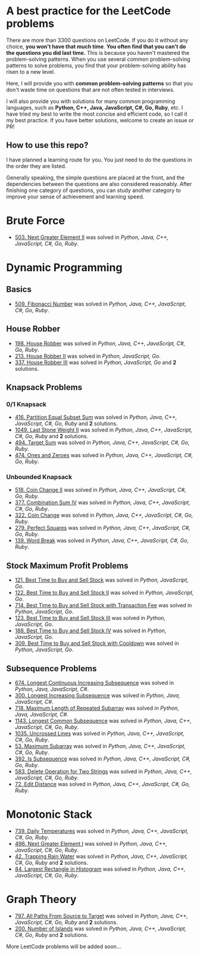 # A best practice for the LeetCode problems
There are more than 3300 questions on LeetCode. If you do it without any choice, **you won't have that much time**.
**You often find that you can't do the questions you did last time.** This is because you haven't mastered the problem-solving patterns.
When you use several common problem-solving patterns to solve problems, you find that your problem-solving ability has risen to a new level.

Here, I will provide you with **common problem-solving patterns** so that you don't waste time on questions that are not often tested in interviews.

I will also provide you with solutions for many common programming languages, such as **Python, C++, Java, JavaScript, C#, Go, Ruby**, etc.
I have tried my best to write the most concise and efficient code, so I call it my best practice. If you have better solutions, welcome to create an issue or PR!

## How to use this repo?
I have planned a learning route for you. You just need to do the questions in the order they are listed.

Generally speaking, the simple questions are placed at the front, and the dependencies between the questions are also considered reasonably.
After finishing one category of questions, you can study another category to improve your sense of achievement and learning speed.

# Brute Force
- [503. Next Greater Element II](problems/0503-next-greater-element-ii.md) was solved in _Python, Java, C++, JavaScript, C#, Go, Ruby_.

# Dynamic Programming
## Basics
- [509. Fibonacci Number](problems/0509-fibonacci-number.md) was solved in _Python, Java, C++, JavaScript, C#, Go, Ruby_.

## House Robber
- [198. House Robber](problems/0198-house-robber.md) was solved in _Python, Java, C++, JavaScript, C#, Go, Ruby_.
- [213. House Robber II](problems/0213-house-robber-ii.md) was solved in _Python, JavaScript, Go_.
- [337. House Robber III](problems/0337-house-robber-iii.md) was solved in _Python, JavaScript, Go_ and **2** solutions.

## Knapsack Problems
### 0/1 Knapsack
- [416. Partition Equal Subset Sum](problems/0416-partition-equal-subset-sum.md) was solved in _Python, Java, C++, JavaScript, C#, Go, Ruby_ and **2** solutions.
- [1049. Last Stone Weight II](problems/1049-last-stone-weight-ii.md) was solved in _Python, Java, C++, JavaScript, C#, Go, Ruby_ and **2** solutions.
- [494. Target Sum](problems/0494-target-sum.md) was solved in _Python, Java, C++, JavaScript, C#, Go, Ruby_.
- [474. Ones and Zeroes](problems/0474-ones-and-zeroes.md) was solved in _Python, Java, C++, JavaScript, C#, Go, Ruby_.

### Unbounded Knapsack
- [518. Coin Change II](problems/0518-coin-change-ii.md) was solved in _Python, Java, C++, JavaScript, C#, Go, Ruby_.
- [377. Combination Sum IV](problems/0377-combination-sum-iv.md) was solved in _Python, Java, C++, JavaScript, C#, Go, Ruby_.
- [322. Coin Change](problems/0322-coin-change.md) was solved in _Python, Java, C++, JavaScript, C#, Go, Ruby_.
- [279. Perfect Squares](problems/0279-perfect-squares.md) was solved in _Python, Java, C++, JavaScript, C#, Go, Ruby_.
- [139. Word Break](problems/0139-word-break.md) was solved in _Python, Java, C++, JavaScript, C#, Go, Ruby_.

## Stock Maximum Profit Problems
- [121. Best Time to Buy and Sell Stock](problems/0121-best-time-to-buy-and-sell-stock.md) was solved in _Python, JavaScript, Go_.
- [122. Best Time to Buy and Sell Stock II](problems/0122-best-time-to-buy-and-sell-stock-ii.md) was solved in _Python, JavaScript, Go_.
- [714. Best Time to Buy and Sell Stock with Transaction Fee](problems/0714-best-time-to-buy-and-sell-stock-with-transaction-fee.md) was solved in _Python, JavaScript, Go_.
- [123. Best Time to Buy and Sell Stock III](problems/0123-best-time-to-buy-and-sell-stock-iii.md) was solved in _Python, JavaScript, Go_.
- [188. Best Time to Buy and Sell Stock IV](problems/0188-best-time-to-buy-and-sell-stock-iv.md) was solved in _Python, JavaScript, Go_.
- [309. Best Time to Buy and Sell Stock with Cooldown](problems/0309-best-time-to-buy-and-sell-stock-with-cooldown.md) was solved in _Python, JavaScript, Go_.

## Subsequence Problems
- [674. Longest Continuous Increasing Subsequence](problems/0674-longest-continuous-increasing-subsequence.md) was solved in _Python, Java, JavaScript, C#_.
- [300. Longest Increasing Subsequence](problems/0300-longest-increasing-subsequence.md) was solved in _Python, Java, JavaScript, C#_.
- [718. Maximum Length of Repeated Subarray](problems/0718-maximum-length-of-repeated-subarray.md) was solved in _Python, Java, JavaScript, C#_.
- [1143. Longest Common Subsequence](problems/1143-longest-common-subsequence.md) was solved in _Python, Java, C++, JavaScript, C#, Go, Ruby_.
- [1035. Uncrossed Lines](problems/1035-uncrossed-lines.md) was solved in _Python, Java, C++, JavaScript, C#, Go, Ruby_.
- [53. Maximum Subarray](problems/0053-maximum-subarray.md) was solved in _Python, Java, C++, JavaScript, C#, Go, Ruby_.
- [392. Is Subsequence](problems/0392-is-subsequence.md) was solved in _Python, Java, C++, JavaScript, C#, Go, Ruby_.
- [583. Delete Operation for Two Strings](problems/0583-delete-operation-for-two-strings.md) was solved in _Python, Java, C++, JavaScript, C#, Go, Ruby_.
- [72. Edit Distance](problems/0072-edit-distance.md) was solved in _Python, Java, C++, JavaScript, C#, Go, Ruby_.

# Monotonic Stack
- [739. Daily Temperatures](problems/0739-daily-temperatures.md) was solved in _Python, Java, C++, JavaScript, C#, Go, Ruby_.
- [496. Next Greater Element I](problems/0496-next-greater-element-i.md) was solved in _Python, Java, C++, JavaScript, C#, Go, Ruby_.
- [42. Trapping Rain Water](problems/0042-trapping-rain-water.md) was solved in _Python, Java, C++, JavaScript, C#, Go, Ruby_ and **2** solutions.
- [84. Largest Rectangle in Histogram](problems/0084-largest-rectangle-in-histogram.md) was solved in _Python, Java, C++, JavaScript, C#, Go, Ruby_.

# Graph Theory
- [797. All Paths From Source to Target](problems/0797-all-paths-from-source-to-target.md) was solved in _Python, Java, C++, JavaScript, C#, Go, Ruby_ and **2** solutions.
- [200. Number of Islands](problems/0200-number-of-islands.md) was solved in _Python, Java, C++, JavaScript, C#, Go, Ruby_ and **2** solutions.

More LeetCode problems will be added soon...
